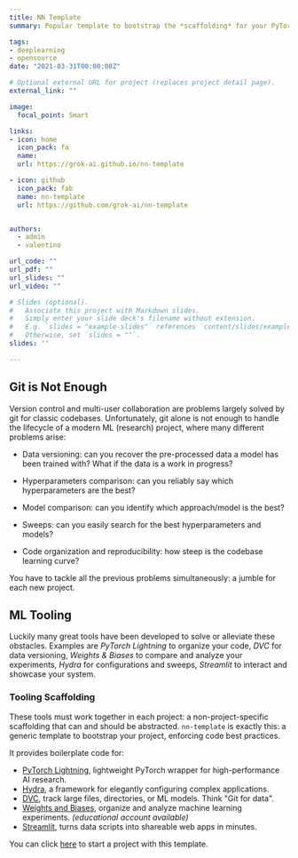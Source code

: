 ```yaml
---
title: NN Template
summary: Popular template to bootstrap the *scaffolding* for your PyTorch project with [PyTorch Lightning](https://github.com/PyTorchLightning/pytorch-lightning), [Hydra](https://github.com/facebookresearch/hydra), [DVC](https://dvc.org/doc/start/data-versioning), [Weights and Biases](https://wandb.ai/home), and [Streamlit](https://streamlit.io/).

tags:
- deeplearning
- opensource
date: "2021-03-31T00:00:00Z"

# Optional external URL for project (replaces project detail page).
external_link: ""

image:
  focal_point: Smart

links:
- icon: home
  icon_pack: fa
  name:
  url: https://grok-ai.github.io/nn-template

- icon: github
  icon_pack: fab
  name: nn-template
  url: https://github.com/grok-ai/nn-template


authors:
  - admin
  - valentino

url_code: ""
url_pdf: ""
url_slides: ""
url_video: ""

# Slides (optional).
#   Associate this project with Markdown slides.
#   Simply enter your slide deck's filename without extension.
#   E.g. `slides = "example-slides"` references `content/slides/example-slides.md`.
#   Otherwise, set `slides = ""`.
slides: ''

---
```


## Git is Not Enough

Version control and multi-user collaboration are problems largely solved by git for classic codebases. Unfortunately, git alone is not enough to handle the lifecycle of a modern ML (research) project, where many different problems arise:

- Data versioning: can you recover the pre-processed data a model has been trained with? What if the data is a work in progress?

- Hyperparameters comparison: can you reliably say which hyperparameters are the best?

- Model comparison: can you identify which approach/model is the best?

- Sweeps: can you easily search for the best hyperparameters and models?

- Code organization and reproducibility: how steep is the codebase learning curve?

You have to tackle all the previous problems simultaneously: a jumble for each new project.

## ML Tooling

Luckily many great tools have been developed to solve or alleviate these obstacles. Examples are *PyTorch Lightning* to organize your code, *DVC* for data versioning, *Weights & Biases* to compare and analyze your experiments, *Hydra* for configurations and sweeps, *Streamlit* to interact and showcase your system.

### Tooling Scaffolding

These tools must work together in each project: a non-project-specific scaffolding that can and should be abstracted. `nn-template` is exactly this: a generic template to bootstrap your project, enforcing code best practices.

It provides boilerplate code for:

- [PyTorch Lightning](https://github.com/PyTorchLightning/pytorch-lightning), lightweight PyTorch wrapper for high-performance AI research.
- [Hydra](https://github.com/facebookresearch/hydra), a framework for elegantly configuring complex applications.
- [DVC](https://dvc.org/doc/start/data-versioning), track large files, directories, or ML models. Think "Git for data".
- [Weights and Biases](https://wandb.ai/home), organize and analyze machine learning experiments. *(educational account available)*
- [Streamlit](https://streamlit.io/), turns data scripts into shareable web apps in minutes.

You can click [here](https://github.com/lucmos/nn-template/generate) to start a project with this template.

